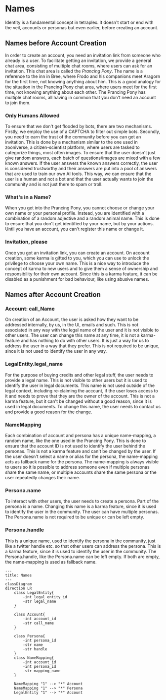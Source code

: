 # Names
Identity is a fundamental concept in tetraplex. It doesn't start or end with the veil, accounts or personas but even earlier, before creating an account.

## Names before Account Creation
In order to create an account, you need an invitation link from someone who already is a user. To facilitate getting an invitation, we provide a general chat area, consisting of multiple chat rooms, where users can ask for an invitation. This chat area is called the *Prancing Pony*. The name is a reference to the inn in Bree, where Frodo and his companions meet Aragorn for the first time, not knowing anything about him. This is a good analogy for the situation in the Prancing Pony chat area, where users meet for the first time, not knowing anything about each other. The Prancing Pony has multiple chat rooms, all having in common that you don't need an account to join them.

### Only Humans Allowed
To ensure that we don't get flooded by bots, there are two mechanisms. Firstly, we employ the use of a CAPTCHA to filter out simple bots. Secondly, you need to earn the trust of the community before you can get an invitation. This is done by a mechanism similar to the one used in zooniverse, a citizen-scientist platform, where users are tasked to categorize things, most often images. To ensure that the user doesn't just give random answers, each batch of questions/images are mixed with a few known answers. If the user answers the known answers correctly, the user is considered trustworthy and their answers are put into a pool of answers that are used to train our own AI tools.
This way, we can ensure that the user is a human and not a bot and that the user actually wants to join the community and is not just there to spam or troll.

### What's in a Name?
When you get into the Prancing Pony, you cannot choose or change your own name or your personal profile. Instead, you are identified with a combination of a random adjective and a random animal name. This is done to ensure that you don't get identified by your name, but by your actions. Until you have an account, you can't register this name or change it.


### Invitation, please
Once you got an invitation link, you can create an account. On account creation, some karma is gifted to you, which you can use to unlock the privilege to choose your own name. This is a nice way to introduce the concept of karma to new users and to give them a sense of ownership and responsibility for their own account. Since this is a karma feature, it can be disabled as a punishment for bad behaviour, like using abusive names.

## Names after Account Creation


### Account: call_Name
On creation of an Account, the user is asked how they want to be addressed internally, by us, in the UI, emails and such. This is not associated in any way with the legal name of the user and it is not visible to other users. The user can change this name at any time, it is not a karma-feature and has nothing to do with other users. It is just a way for us to address the user in a way that they prefer. This is not required to be unique, since it is not used to identify the user in any way.

### LegalEntity.legal_name
For the purpose of buying credits and other legal stuff, the user needs to provide a legal name. This is not visible to other users but it is used to identify the user in legal documents. This name is not used outside of the legal context, including re-claiming the account, if the user loses access to it and needs to prove that they are the owner of the account. This is not a karma feature, but it can't be changed without a good reason, since it is used in legal documents. To change this name, the user needs to contact us and provide a good reason for the change.

### NameMapping
Each combination of account and persona has a unique name-mapping, a random name, like the one used in the Prancing Pony. This is done to ensure that the account ID is not used to identify the user behind the personas. This is not a karma feature and can't be changed by the user. If the user doesn't select a name or alias for the persona, the name-mapping acts as fallback name for the persona. The name-mapping is always visible to users so it is possible to address someone even if multiple personas share the same name, or multiple accounts share the same persona or the user repeatedly changes their name.

### Persona.name
To interact with other users, the user needs to create a persona. Part of the persona is a name. Changing this name is a karma feature, since it is used to identify the user in the community. The user can have multiple personas.
The Persona.name is not required to be unique or can be left empty.

### Persona.handle
This is a unique name, used to identify the persona in the community, just like a twitter handle etc. so that other users can address the persona. This is a karma feature, since it is used to identify the user in the community. The Persona.handle, like the Persona.name can be left empty. If both are empty, the name-mapping is used as fallback name.



```mermaid
---
title: Names
---
classDiagram
direction LR
    class LegalEntity{
        -int legal_entity_id
        -str legal_name
    }

    class Account{
        -int account_id
        -str call_name
    }

    class Persona{
        -int persona_id
        -str name
        -str handle
    }
    class NameMapping{
        -int account_id
        -int persona_id
        -str mapping_name
    }

    NameMapping "1" --> "*" Account
    NameMapping "1" --> "*" Persona
    LegalEntity "1" --> "*" Account


```